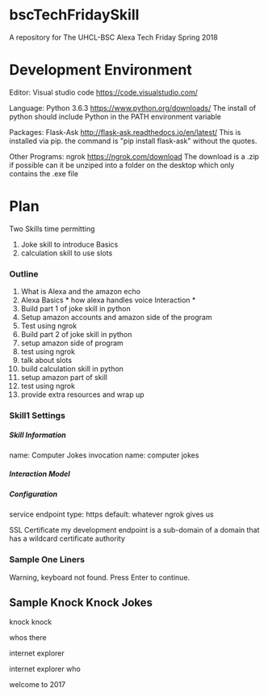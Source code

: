 # bscTechFridaySkill
A repository for The UHCL-BSC Alexa Tech Friday Spring 2018

# Development Environment
Editor:         Visual studio code https://code.visualstudio.com/

Language:       Python 3.6.3       https://www.python.org/downloads/            The install of python should include Python in the PATH environment variable

Packages:       Flask-Ask          http://flask-ask.readthedocs.io/en/latest/   This is installed via pip. the command is "pip install flask-ask" without the quotes.

Other Programs: ngrok              https://ngrok.com/download                   The download is a .zip if possible can it be unziped into a folder on the desktop which only contains the .exe file
                
# Plan
Two Skills time permitting
1) Joke skill to introduce Basics
2) calculation skill to use slots

### Outline 

1)  What is Alexa and the amazon echo
2)  Alexa Basics
        * how alexa handles voice Interaction
        * 
3)  Build part 1 of joke skill in python
4)  Setup amazon accounts and amazon side of the program
5)  Test using ngrok
6)  Build part 2 of joke skill in python
7)  setup amazon side of program
8)  test using ngrok
9)  talk about slots
10) build calculation skill in python
11) setup amazon part of skill
12) test using ngrok
13) provide extra resources and wrap up 

### Skill1 Settings

##### Skill Information

name: Computer Jokes
invocation name: computer jokes

##### Interaction Model

##### Configuration

service endpoint type: https
default: whatever ngrok gives us

SSL Certificate
my development endpoint is a sub-domain of a domain that has a wildcard certificate authority

### Sample One Liners
Warning, keyboard not found. Press Enter to continue.

## Sample Knock Knock Jokes
knock knock

whos there

internet explorer

internet explorer who

welcome to 2017
